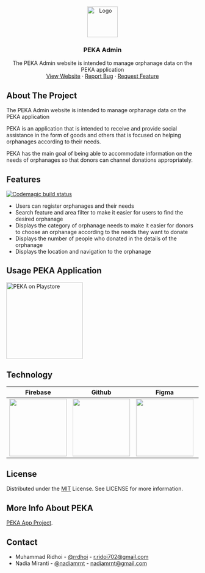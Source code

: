 <br />
<p align="center">
  <a href="https://github.com/nadiamrnt/peka">
    <img src="https://github.com/nadiamrnt/peka/blob/master/Demo%20PEKA/Logo.png" alt="Logo" width="80" height="80">
  </a>

  <h3 align="center">PEKA Admin</h3>

  <p align="center">
    The PEKA Admin website is intended to manage orphanage data on the PEKA application
    <br />
    <a href="https://peka-admin.web.app/">View Website</a>
    ·
    <a href="r.ridoi702@gmail.com">Report Bug</a>
    ·
    <a href="r.ridoi702@gmail.com">Request Feature</a>
  </p>
</p>

## About The Project
The PEKA Admin website is intended to manage orphanage data on the PEKA application

PEKA is an application that is intended to receive and provide social assistance in the form of goods and others that is focused on helping orphanages according to their needs.

PEKA has the main goal of being able to accommodate information on the needs of orphanages so that donors can channel donations appropriately.

## Features
[![Codemagic build status](https://api.codemagic.io/apps/6218f61dba17bc37ad4d4225/6218f61dba17bc37ad4d4224/status_badge.svg)](https://codemagic.io/apps/6218f61dba17bc37ad4d4225/6218f61dba17bc37ad4d4224/latest_build)
- Users can register orphanages and their needs
- Search feature and area filter to make it easier for users to find the desired orphanage
- Displays the category of orphanage needs to make it easier for donors to choose an orphanage according to the needs they want to donate
- Displays the number of people who donated in the details of the orphanage
- Displays the location and navigation to the orphanage

## Usage PEKA Application
[<img alt="PEKA on Playstore" width="200" src="https://github.com/nadiamrnt/peka/blob/master/Demo%20PEKA/google-play-badge.png" />](https://play.google.com/store/apps/details?id=com.niatbaik.peka)

## Technology
| Firebase      | Github      | Figma      | Dart      | Flutter      |
|------------|-------------|-------------|-------------|-------------|
| <img src="https://github.com/nadiamrnt/peka/blob/master/Demo%20PEKA/logo-built_white_firebase.png" width="150"> | <img src="https://github.com/nadiamrnt/peka/blob/master/Demo%20PEKA/github_original_wordmark_logo_icon_146506.png" width="150"> | <img src="https://github.com/nadiamrnt/peka/blob/master/Demo%20PEKA/logo_figma.png" width="150"> | <img src="https://github.com/nadiamrnt/peka/blob/master/Demo%20PEKA/logo_dart_192px.png" width="150"> | <img src="https://github.com/nadiamrnt/peka/blob/master/Demo%20PEKA/logo_flutter_1080px_clr.png" width="120"> |

## License

Distributed under the [MIT](https://choosealicense.com/licenses/mit/) License. See LICENSE for more information.

## More Info About PEKA
[PEKA App Project](https://github.com/nadiamrnt/peka).

## Contact

- Muhammad Ridhoi - [@rrdhoi](https://github.com/rrdhoi) - r.ridoi702@gmail.com
- Nadia Miranti - [@nadiamrnt](https://github.com/nadiamrnt) - nadiamrnt@gmail.com
